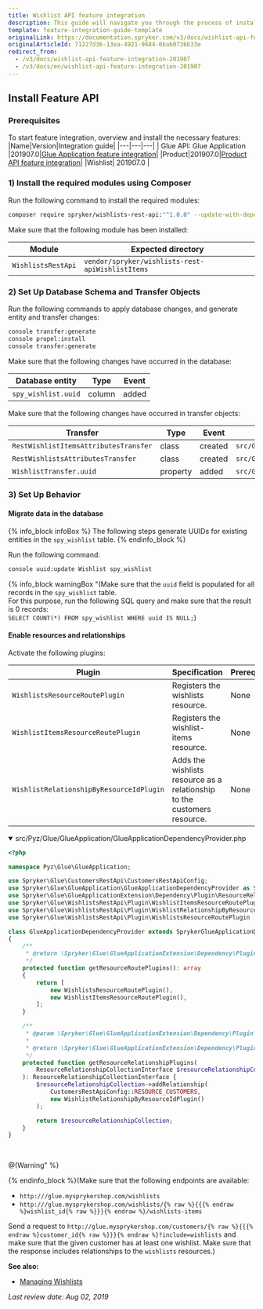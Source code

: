 ```yaml
---
title: Wishlist API feature integration
description: This guide will navigate you through the process of installing and configuring the Wishlist API feature in Spryker OS.
template: feature-integration-guide-template
originalLink: https://documentation.spryker.com/v3/docs/wishlist-api-feature-integration-201907
originalArticleId: 71227d36-13ea-4921-9684-0bab0736b33e
redirect_from:
  - /v3/docs/wishlist-api-feature-integration-201907
  - /v3/docs/en/wishlist-api-feature-integration-201907
---
```


## Install Feature API
### Prerequisites
To start feature integration, overview and install the necessary features:
|Name|Version|Integration guide|
|---|---|---|
| Glue API: Glue Application |201907.0|[Glue Application feature integration](/docs/scos/dev/feature-integration-guides/{{page.version}}/glue-api/glue-api-glue-application-feature-integration.html)|
|Product|201907.0|[Product API feature integration](/docs/scos/dev/feature-integration-guides/{{page.version}}/glue-api/product-api-feature-integration.html)|
|Wishlist| 201907.0 |

### 1) Install the required modules using Composer
Run the following command to install the required modules:

```bash
composer require spryker/wishlists-rest-api:"^1.0.0" --update-with-dependencies
```
<section contenteditable="false" class="warningBox"><div class="content">
    Make sure that the following module has been installed:

|Module|Expected directory|
|---|---|
|`WishlistsRestApi`|`vendor/spryker/wishlists-rest-apiWishlistItems`|

</div></section>

### 2) Set Up Database Schema and Transfer Objects
Run the following commands to apply database changes, and generate entity and transfer changes:

```bash
console transfer:generate
console propel:install
console transfer:generate
```

<section contenteditable="false" class="warningBox"><div class="content">
    Make sure that the following changes have occurred in the database:

|Database entity|Type|Event|
|---|---|---|
|`spy_wishlist.uuid`|column|added|
</div></section>

<section contenteditable="false" class="warningBox"><div class="content">
Make sure that the following changes have occurred in transfer objects:

|Transfer|Type|Event|Path|
|---|---|---|---|
|`RestWishlistItemsAttributesTransfer`|class|created|`src/Generated/Shared/Transfer/RestWishlistItemsAttributesTransfer`|
|`RestWishlistsAttributesTransfer`|class|created|`src/Generated/Shared/Transfer/RestWishlistsAttributesTransfer`|
|`WishlistTransfer.uuid`|property|added|`src/Generated/Shared/Transfer/WishlistTransfer`|
</div></section>

### 3) Set Up Behavior
#### Migrate data in the database

{% info_block infoBox %}
The following steps generate UUIDs for existing entities in the `spy_wishlist` table.
{% endinfo_block %}

Run the following command:

```bash
console uuid:update Wishlist spy_wishlist
```

{% info_block warningBox "(Make sure that the `uuid` field is populated for all records in the `spy_wishlist` table.</br>For this purpose, run the following SQL query and make sure that the result is 0 records:</br>`SELECT COUNT(*) FROM spy_wishlist WHERE uuid IS NULL;`)

#### Enable resources and relationships

Activate the following plugins:

|Plugin|Specification|Prerequisites|Namespace|
|---|---|---|---|
|`WishlistsResourceRoutePlugin`|Registers the wishlists resource.|None|`Spryker\Glue\WishlistsRestApi\Plugin`|
|`WishlistItemsResourceRoutePlugin`|Registers the wishlist-items resource.|None|`Spryker\Glue\WishlistsRestApi\Plugin`|
|`WishlistRelationshipByResourceIdPlugin`|Adds the wishlists resource as a relationship to the customers resource.|None|`Spryker\Glue\WishlistsRestApi\Plugin`|

<details open>
<summary>src/Pyz/Glue/GlueApplication/GlueApplicationDependencyProvider.php</summary>

```php
<?php

namespace Pyz\Glue\GlueApplication;

use Spryker\Glue\CustomersRestApi\CustomersRestApiConfig;
use Spryker\Glue\GlueApplication\GlueApplicationDependencyProvider as SprykerGlueApplicationDependencyProvider;
use Spryker\Glue\GlueApplicationExtension\Dependency\Plugin\ResourceRelationshipCollectionInterface;
use Spryker\Glue\WishlistsRestApi\Plugin\WishlistItemsResourceRoutePlugin;
use Spryker\Glue\WishlistsRestApi\Plugin\WishlistRelationshipByResourceIdPlugin;
use Spryker\Glue\WishlistsRestApi\Plugin\WishlistsResourceRoutePlugin

class GlueApplicationDependencyProvider extends SprykerGlueApplicationDependencyProvider
{
    /**
     * @return \Spryker\Glue\GlueApplicationExtension\Dependency\Plugin\ResourceRoutePluginInterface[]
     */
    protected function getResourceRoutePlugins(): array
    {
        return [
            new WishlistsResourceRoutePlugin(),
            new WishlistItemsResourceRoutePlugin(),
        ];
    }

    /**
     * @param \Spryker\Glue\GlueApplicationExtension\Dependency\Plugin\ResourceRelationshipCollectionInterface $resourceRelationshipCollection
     *
     * @return \Spryker\Glue\GlueApplicationExtension\Dependency\Plugin\ResourceRelationshipCollectionInterface
     */
    protected function getResourceRelationshipPlugins(
        ResourceRelationshipCollectionInterface $resourceRelationshipCollection
    ): ResourceRelationshipCollectionInterface {
        $resourceRelationshipCollection->addRelationship(
            CustomersRestApiConfig::RESOURCE_CUSTOMERS,
            new WishlistRelationshipByResourceIdPlugin()
        );

        return $resourceRelationshipCollection;
    }
}
```

</br>
</details>

@(Warning" %}

{% endinfo_block %}(Make sure that the following endpoints are available:<ul><li>`http:///glue.mysprykershop.com/wishlists`</li><li>`http:///glue.mysprykershop.com/wishlists/{% raw %}{{{% endraw %}wishlist_id{% raw %}}}{% endraw %}/wishlists-items`</li></ul>Send a request to `http://glue.mysprykershop.com/customers/{% raw %}{{{% endraw %}customer_id{% raw %}}}{% endraw %}?include=wishlists` and make sure that the given customer has at least one wishlist. Make sure that the response includes relationships to the `wishlists` resources.)

**See also:**

* [Managing Wishlists](/docs/scos/dev/glue-api-guides/{{page.version}}/managing-wishlists.html)

*Last review date: Aug 02, 2019* <!-- by  Tihran Voitov, Yuliia Boiko-->
